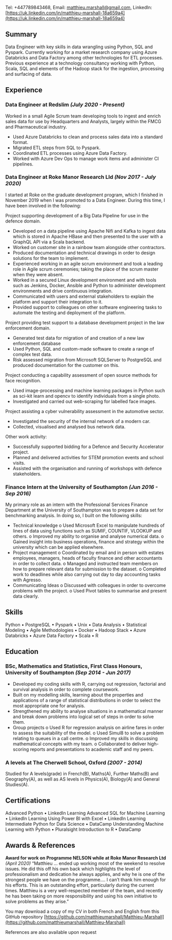 Tel: +447789843468, Email: [matthieu.marshall@gmail.com](mailto:matthieu.marshall@gmail.com), 
LinkedIn: [https://uk.linkedin.com/in/matthieu-marshall-18a659a4](https://uk.linkedin.com/in/matthieu-marshall-18a659a4)

## Summary

Data Engineer with key skills in data wrangling using Python, SQL and Pyspark. Currently working for a market research company using Azure Databricks and Data Factory among other technologies for ETL processes. Previous experience at a technology consultancy working with Python, Scala, SQL and elements of the Hadoop stack for the ingestion, processing and surfacing of data.

## Experience

### Data Engineer at Redslim _(July 2020 - Present)_
Worked in a small Agile Scrum team developing tools to ingest and enrich sales data for use by Headquarters and Analysts, largely within the FMCG and Pharmaceutical industry.
 - Used Azure Databricks to clean and process sales data into a standard format.
 - Migrated ETL steps from SQL to Pyspark.
 - Coordinated ETL processes using Azure Data Factory.
 - Worked with Azure Dev Ops to manage work items and administer CI pipelines.

### Data Engineer at Roke Manor Research Lld _(Nov 2017 - July 2020)_
I started at Roke on the graduate development program, which I finished in November 2019 when I was promoted to a Data Engineer. During this time, I have been involved in the following:

Project supporting development of a Big Data Pipeline for use in the defence domain.
- Developed on a data pipeline using Apache Nifi and Kafka to ingest data which is stored in Apache HBase and
then presented to the user with a GraphQL API via a Scala backend.
- Worked on customer site in a rainbow team alongside other contractors.
- Produced documentation and technical drawings in order to design solutions for the team to implement.
- Experienced working in an agile scrum environment and took a leading role in Agile scrum ceremonies; taking
the place of the scrum master when they were absent.
- Worked in a secured Linux development environment and with tools such as Jenkins, Docker, Ansible and
Python to administer development environments and drive continuous integration.
- Communicated with users and external stakeholders to explain the platform and support their integration to it.
- Provided support to colleagues on other software engineering tasks to automate the testing and deployment of
the platform.

Project providing test support to a database development project in the law enforcement domain.
- Generated test data for migration of and creation of a new law enforcement database
- Used Python, SQL and custom-made software to create a range of complex test data.
- Risk assessed migration from Microsoft SQLServer to PostgreSQL and produced documentation for the
customer on this.

Project conducting a capability assessment of open source methods for face recognition.
- Used image-processing and machine learning packages in Python such as sci-kit learn and opencv to identify
individuals from a single photo.
- Investigated and carried out web-scraping for labelled face images.

Project assisting a cyber vulnerability assessment in the automotive sector.
- Investigated the security of the internal network of a modern car.
- Collected, visualised and analysed bus network data.

Other work activity:
- Successfully supported bidding for a Defence and Security Accelerator project.
- Planned and delivered activities for STEM promotion events and school visits.
- Assisted with the organisation and running of workshops with defence stakeholders.

### Finance Intern at the University of Southampton _(Jun 2016 - Sep 2016)_
My primary role as an intern with the Professional Services Finance Department at the University of Southampton
was to prepare a data set for benchmarking analysis. In doing so, I built on the following skills:
- Technical knowledge
o Used Microsoft Excel to manipulate hundreds of lines of data using functions such as SUMIF, COUNTIF,
VLOOKUP and others.
o Improved my ability to organise and analyse numerical data.
o Gained insight into business operations, finance and strategy within the university which can be applied
elsewhere.
- Project management
o Coordinated by email and in person with estates employees, managers, heads of faculty finance and other
accountants in order to collect data.
o Managed and instructed team members on how to prepare relevant data for submission to the dataset.
o Completed work to deadlines while also carrying out day to day accounting tasks with Agresso.
- Communicating Ideas
o Discussed with colleagues in order to overcome problems with the project.
o Used Pivot tables to summarise and present data clearly.

## Skills
Python • PostgreSQL • Pyspark • Unix • Data Analysis • Statistical Modeling • Agile Methodologies •
Docker • Hadoop Stack • Azure Databricks • Azure Data Factory • Scala • R 

## Education

### BSc, Mathematics and Statistics, First Class Honours, University of Southampton _(Sep 2014 - Jun 2017)_
- Developed my coding skills with R, carrying out regression, factorial and survival analysis in order to complete
coursework.
- Built on my modelling skills, learning about the properties and applications of a range of statistical distributions in
order to select the most appropriate one for analysis.
- Strengthened my ability to analyse situations in a mathematical manner and break down problems into logical set
of steps in order to solve them.
- Group projects
o Used R for regression analysis on airline fares in order to assess the suitability of the model.
o Used Simul8 to solve a problem relating to queues in a call centre.
o Improved my skills in discussing mathematical concepts with my team.
o Collaborated to deliver high-scoring reports and presentations to academic staff and my peers.

### A levels at The Cherwell School, Oxford _(2007 - 2014)_
Studied for A levels(grade) in French(B), Maths(A), Further Maths(B) and Geography(A), as well as AS levels in Physics(A), Biology(A) and
General Studies(A).

## Certifications
Advanced Python • LinkedIn Learning
Advanced SQL for Machine Learning • LinkedIn Learning
Using Power BI with Excel • LinkedIn Learning
Intermediate Python for Data Science • DataCamp
Understanding Machine Learning with Python • Pluralsight
Introduction to R • DataCamp

## Awards & References
**Award for work on Programme NELSON while at Roke Manor Research Ltd** _(April 2020)_
“Matthieu ... ended up working most of the weekend to resolve issues. He did this off his own back which highlights the level of professionalism and dedication he always applies, and why he is one of the strongest people we have on the programme.... I can’t thank him enough for his efforts.
This is an outstanding effort, particularly during the current times. Matthieu is a very well-respected member of the team, and recently he has been taking on more responsibility and using his own initiative to solve problems as they arise.”


You may download a copy of my CV in both French and English from this GitHub repository [https://github.com/matthieumarshall/Matthieu-Marshall](https://github.com/matthieumarshall/Matthieu-Marshall)

References are also available upon request
